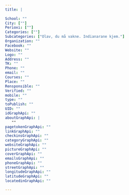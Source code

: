 ```yaml
---
title: |
    
School: ""
City: [""]
Perioxi: [""]
Categories: [""]
Subcategories: ["Olav, du må vakne. Indianarane kjem."]
Organization: ""
Facebook: ""
Website: ""
Logo: ""
Address: ""
TK: ""
Phone: ""
email: ""
Courses: ""
Place: ""
Rensponsible: ""
Verified: ""
mobile: ""
type: ""
toPublish: ""
UID: ""
idGraphApi: ""
aboutGraphApi: | 
   ""
pagetokenGraphApi: ""
linkGraphApi: ""
checkinsGraphApi: ""
categoryGraphApi: ""
websiteGraphApi: ""
pictureGraphApi: ""
coverGraphApi: ""
emailsGraphApi: ""
phoneGraphApi: ""
streetGraphApi: ""
longitudeGraphApi: ""
latitudeGraphApi: ""
locatedinGraphApi: ""

---
```





